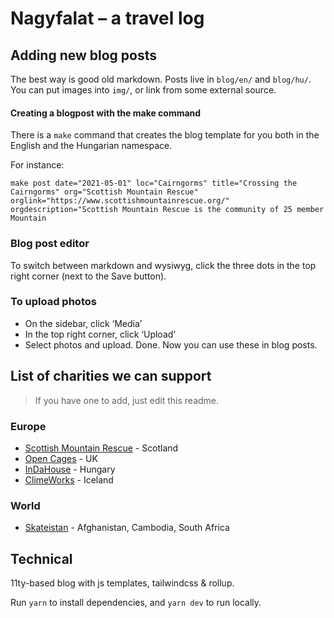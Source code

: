 # Nagyfalat – a travel log

## Adding new blog posts

The best way is good old markdown. Posts live in `blog/en/` and `blog/hu/`. You can put images into `img/`, or link from some external source.

#### Creating a blogpost with the make command

There is a `make` command that creates the blog template for you both in the English and the Hungarian namespace. 

For instance:

```
make post date="2021-05-01" loc="Cairngorms" title="Crossing the Cairngorms" org="Scottish Mountain Rescue" orglink="https://www.scottishmountainrescue.org/"  orgdescription="Scottish Mountain Rescue is the community of 25 member Mountain
```

### Blog post editor
To switch between markdown and wysiwyg, click the three dots in the top right corner (next to the Save button).

### To upload photos
- On the sidebar, click ‘Media’
- In the top right corner, click ‘Upload’
- Select photos and upload. Done. Now you can use these in blog posts.

## List of charities we can support

> If you have one to add, just edit this readme.

### Europe
- [Scottish Mountain Rescue](https://www.scottishmountainrescue.org/) - Scotland
- [Open Cages](https://opencages.org/) - UK
- [InDaHouse](https://indahousehungary.hu/) - Hungary
- [ClimeWorks](https://www.climeworks.com/) - Iceland

### World
- [Skateistan](https://www.skateistan.org/) - Afghanistan, Cambodia, South Africa

## Technical

11ty-based blog with js templates, tailwindcss & rollup.

Run `yarn` to install dependencies, and `yarn dev` to run locally.
